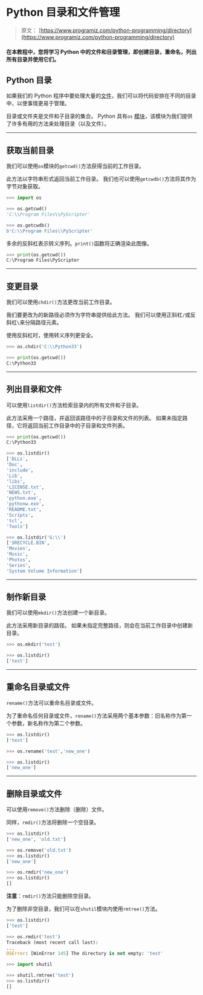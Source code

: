 # Python 目录和文件管理

> 原文： [https://www.programiz.com/python-programming/directory](https://www.programiz.com/python-programming/directory)

#### 在本教程中，您将学习 Python 中的文件和目录管理，即创建目录，重命名，列出所有目录并使用它们。

## Python 目录

如果我们的 Python 程序中要处理大量的[文件](/python-programming/file-operation)，我们可以将代码安排在不同的目录中，以使事情更易于管理。

目录或文件夹是文件和子目录的集合。 Python 具有`os` [模块](/python-programming/modules)，该模块为我们提供了许多有用的方法来处理目录（以及文件）。

* * *

## 获取当前目录

我们可以使用`os`模块的`getcwd()`方法获得当前的工作目录。

此方法以字符串形式返回当前工作目录。 我们也可以使用`getcwdb()`方法将其作为字节对象获取。

```py
>>> import os

>>> os.getcwd()
'C:\\Program Files\\PyScripter'

>>> os.getcwdb()
b'C:\\Program Files\\PyScripter'
```

多余的反斜杠表示转义序列。`print()`函数将正确渲染此图像。

```py
>>> print(os.getcwd())
C:\Program Files\PyScripter
```

* * *

## 变更目录

我们可以使用`chdir()`方法更改当前工作目录。

我们要更改为的新路径必须作为字符串提供给此方法。 我们可以使用正斜杠`/`或反斜杠`\`来分隔路径元素。

使用反斜杠时，使用转义序列更安全。

```py
>>> os.chdir('C:\\Python33')

>>> print(os.getcwd())
C:\Python33
```

* * *

## 列出目录和文件

可以使用`listdir()`方法检索目录内的所有文件和子目录。

此方法采用一个路径，并返回该路径中的子目录和文件的列表。 如果未指定路径，它将返回当前工作目录中的子目录和文件列表。

```py
>>> print(os.getcwd())
C:\Python33

>>> os.listdir()
['DLLs',
'Doc',
'include',
'Lib',
'libs',
'LICENSE.txt',
'NEWS.txt',
'python.exe',
'pythonw.exe',
'README.txt',
'Scripts',
'tcl',
'Tools']

>>> os.listdir('G:\\')
['$RECYCLE.BIN',
'Movies',
'Music',
'Photos',
'Series',
'System Volume Information']
```

* * *

## 制作新目录

我们可以使用`mkdir()`方法创建一个新目录。

此方法采用新目录的路径。 如果未指定完整路径，则会在当前工作目录中创建新目录。

```py
>>> os.mkdir('test')

>>> os.listdir()
['test']
```

* * *

## 重命名目录或文件

`rename()`方法可以重命名目录或文件。

为了重命名任何目录或文件，`rename()`方法采用两个基本参数：旧名称作为第一个参数，新名称作为第二个参数。

```py
>>> os.listdir()
['test']

>>> os.rename('test','new_one')

>>> os.listdir()
['new_one']
```

* * *

## 删除目录或文件

可以使用`remove()`方法删除（删除）文件。

同样，`rmdir()`方法将删除一个空目录。

```py
>>> os.listdir()
['new_one', 'old.txt']

>>> os.remove('old.txt')
>>> os.listdir()
['new_one']

>>> os.rmdir('new_one')
>>> os.listdir()
[]
```

**注意**：`rmdir()`方法只能删除空目录。

为了删除非空目录，我们可以在`shutil`模块内使用`rmtree()`方法。

```py
>>> os.listdir()
['test']

>>> os.rmdir('test')
Traceback (most recent call last):
...
OSError: [WinError 145] The directory is not empty: 'test'

>>> import shutil

>>> shutil.rmtree('test')
>>> os.listdir()
[]
```